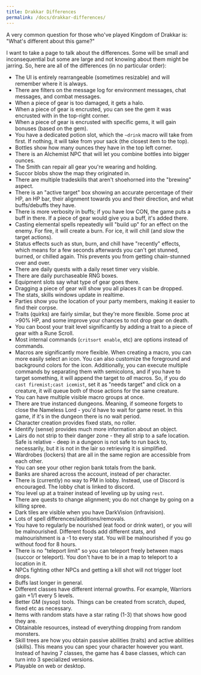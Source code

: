 ```yaml
---
title: Drakkar Differences
permalink: /docs/drakkar-differences/
---
```


A very common question for those who've played Kingdom of Drakkar is: "What's different about this game?"

I want to take a page to talk about the differences. Some will be small and inconsequential but some are large and not knowing about them might be jarring. So, here are all of the differences (in no particular order):

* The UI is entirely rearrangeable (sometimes resizable) and will remember where it is always.
* There are filters on the message log for environment messages, chat messages, and combat messages.
* When a piece of gear is too damaged, it gets a halo.
* When a piece of gear is encrusted, you can see the gem it was encrusted with in the top-right corner.
* When a piece of gear is encrusted with specific gems, it will gain bonuses (based on the gem).
* You have a dedicated potion slot, which the `~drink` macro will take from first. If nothing, it will take from your sack (the closest item to the top).
* Bottles show how many ounces they have in the top left corner.
* There is an Alchemist NPC that will let you combine bottles into bigger ounces.
* The Smith can repair all gear you're wearing and holding.
* Succor blobs show the map they originated in.
* There are multiple tradeskills that aren't shoehorned into the "brewing" aspect.
* There is an "active target" box showing an accurate percentage of their HP, an HP bar, their alignment towards you and their direction, and what buffs/debuffs they have.
* There is more verbosity in buffs; if you have low CON, the game puts a buff in there. If a piece of gear would give you a buff, it's added there.
* Casting elemental spells repeatedly will "build up" for an effect on the enemy. For fire, it will create a burn. For ice, it will chill (and slow the target actions).
* Status effects such as stun, burn, and chill have "recently" effects, which means for a few seconds afterwards you can't get stunned, burned, or chilled again. This prevents you from getting chain-stunned over and over.
* There are daily quests with a daily reset timer very visible.
* There are daily purchaseable RNG boxes.
* Equipment slots say what type of gear goes there.
* Dragging a piece of gear will show you all places it can be dropped.
* The stats, skills windows update in realtime.
* Parties show you the location of your party members, making it easier to find their corpse.
* Traits (quirks) are fairly similar, but they're more flexible. Some proc at >90% HP, and some improve your chances to not drop gear on death.
* You can boost your trait level significantly by adding a trait to a piece of gear with a Rune Scroll.
* Most internal commands (`critsort enable`, etc) are options instead of commands.
* Macros are significantly more flexible. When creating a macro, you can more easily select an icon. You can also customize the foreground and background colors for the icon. Additionally, you can execute multiple commands by separating them with semicolons, and if you have to target something, it will append the target to _all_ macros. So, if you do `cast firemist;cast icemist`, set it as "needs target" and click on a creature, it will queue both of those actions for the same creature.
* You can have multiple visible macro groups at once. 
* There are true instanced dungeons. Meaning, if someone forgets to close the Nameless Lord - you'd have to wait for game reset. In this game, if it's in the dungeon there is no wait period.
* Character creation provides fixed stats, no roller.
* Identify (sense) provides much more information about an object.
* Lairs do not strip to their danger zone - they all strip to a safe location. Safe is relative - deep in a dungeon is not safe to run back to, necessarily, but it is not in the lair so retrieving it is simplified.
* Wardrobes (lockers) that are all in the same region are accessible from each other.
* You can see your other region bank totals from the bank.
* Banks are shared across the account, instead of per character.
* There is (currently) no way to PM in lobby. Instead, use of Discord is encouraged. The lobby chat is linked to discord.
* You level up at a trainer instead of leveling up by using `rest`.
* There are quests to change alignment; you do not change by going on a killing spree.
* Dark tiles are visible when you have DarkVision (infravision).
* Lots of spell differences/additions/removals.
* You have to regularly be nourished (eat food or drink water), or you will be malnourished. Different foods add different stats, and malnourishment is a -1 to every stat. You will be malnourished if you go without food for 8 hours.
* There is no "teleport limit" so you can teleport freely between maps (succor or teleport). You don't have to be in a map to teleport to a location in it.
* NPCs fighting other NPCs and getting a kill shot will not trigger loot drops.
* Buffs last longer in general.
* Different classes have different internal growths. For example, Warriors gain +1/1 every 5 levels.
* Better GM (sysop) tools. Things can be created from scratch, duped, fixed etc as necessary.
* Items with random stats have a star rating (1-3) that shows how good they are.
* Obtainable resources, instead of everything dropping from random monsters.
* Skill trees are how you obtain passive abilities (traits) and active abilities (skills). This means you can spec your character however you want. Instead of having 7 classes, the game has 4 base classes, which can turn into 3 specialized versions.
* Playable on web or desktop.
